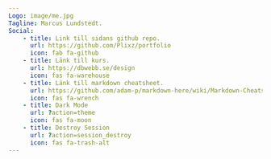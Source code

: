 ```yaml
---
Logo: image/me.jpg
Tagline: Marcus Lundstedt.
Social:
    - title: Link till sidans github repo.
      url: https://github.com/Plixz/portfolio
      icon: fab fa-github
    - title: Länk till kurs.
      url: https://dbwebb.se/design
      icon: fas fa-warehouse
    - title: Länk till markdown cheatsheet.
      url: https://github.com/adam-p/markdown-here/wiki/Markdown-Cheatsheet
      icon: fas fa-wrench
    - title: Dark Mode
      url: ?action=theme
      icon: fas fa-moon
    - title: Destroy Session
      url: ?action=session_destroy
      icon: fas fa-trash-alt
---
```

